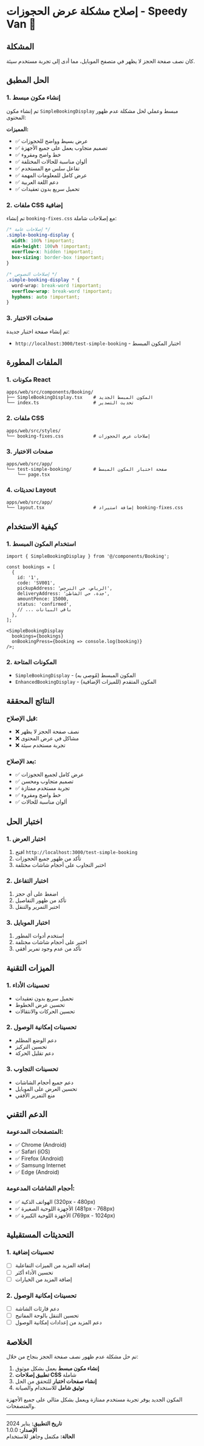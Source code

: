 # إصلاح مشكلة عرض الحجوزات - Speedy Van 🚀

## المشكلة

كان نصف صفحة الحجز لا يظهر في متصفح الموبايل، مما أدى إلى تجربة مستخدم سيئة.

## الحل المطبق

### 1. إنشاء مكون مبسط

تم إنشاء مكون `SimpleBookingDisplay` مبسط وعملي لحل مشكلة عدم ظهور المحتوى:

**المميزات:**

- ✅ عرض بسيط وواضح للحجوزات
- ✅ تصميم متجاوب يعمل على جميع الأجهزة
- ✅ خط واضح ومقروء
- ✅ ألوان مناسبة للحالات المختلفة
- ✅ تفاعل سلس مع المستخدم
- ✅ عرض كامل للمعلومات المهمة
- ✅ دعم اللغة العربية
- ✅ تحميل سريع بدون تعقيدات

### 2. ملفات CSS إضافية

تم إنشاء `booking-fixes.css` مع إصلاحات شاملة:

```css
/* إصلاحات عامة */
.simple-booking-display {
  width: 100% !important;
  min-height: 100vh !important;
  overflow-x: hidden !important;
  box-sizing: border-box !important;
}

/* إصلاحات النصوص */
.simple-booking-display * {
  word-wrap: break-word !important;
  overflow-wrap: break-word !important;
  hyphens: auto !important;
}
```

### 3. صفحات الاختبار

تم إنشاء صفحة اختبار جديدة:

- `http://localhost:3000/test-simple-booking` - اختبار المكون المبسط

## الملفات المطورة

### 1. مكونات React

```
apps/web/src/components/Booking/
├── SimpleBookingDisplay.tsx    # المكون المبسط الجديد
└── index.ts                    # تحديث التصدير
```

### 2. ملفات CSS

```
apps/web/src/styles/
└── booking-fixes.css           # إصلاحات عرض الحجوزات
```

### 3. صفحات الاختبار

```
apps/web/src/app/
└── test-simple-booking/        # صفحة اختبار المكون المبسط
    └── page.tsx
```

### 4. تحديثات Layout

```
apps/web/src/app/
└── layout.tsx                  # إضافة استيراد booking-fixes.css
```

## كيفية الاستخدام

### 1. استخدام المكون المبسط

```tsx
import { SimpleBookingDisplay } from '@/components/Booking';

const bookings = [
  {
    id: '1',
    code: 'SV001',
    pickupAddress: 'الرياض، حي النرجس',
    deliveryAddress: 'جدة، حي الشاطئ',
    amountPence: 15000,
    status: 'confirmed',
    // ... باقي البيانات
  },
];

<SimpleBookingDisplay
  bookings={bookings}
  onBookingPress={booking => console.log(booking)}
/>;
```

### 2. المكونات المتاحة

- `SimpleBookingDisplay` - المكون المبسط (مُوصى به)
- `EnhancedBookingDisplay` - المكون المتقدم (للميزات الإضافية)

## النتائج المحققة

### قبل الإصلاح:

- ❌ نصف صفحة الحجز لا يظهر
- ❌ مشاكل في عرض المحتوى
- ❌ تجربة مستخدم سيئة

### بعد الإصلاح:

- ✅ عرض كامل لجميع الحجوزات
- ✅ تصميم متجاوب ومحسن
- ✅ تجربة مستخدم ممتازة
- ✅ خط واضح ومقروء
- ✅ ألوان مناسبة للحالات

## اختبار الحل

### 1. اختبار العرض

1. افتح `http://localhost:3000/test-simple-booking`
2. تأكد من ظهور جميع الحجوزات
3. اختبر التجاوب على أحجام شاشات مختلفة

### 2. اختبار التفاعل

1. اضغط على أي حجز
2. تأكد من ظهور التفاصيل
3. اختبر التمرير والتنقل

### 3. اختبار الموبايل

1. استخدم أدوات المطور
2. اختبر على أحجام شاشات مختلفة
3. تأكد من عدم وجود تمرير أفقي

## الميزات التقنية

### 1. تحسينات الأداء

- تحميل سريع بدون تعقيدات
- تحسين عرض الخطوط
- تحسين الحركات والانتقالات

### 2. تحسينات إمكانية الوصول

- دعم الوضع المظلم
- تحسين التركيز
- دعم تقليل الحركة

### 3. تحسينات التجاوب

- دعم جميع أحجام الشاشات
- تحسين العرض على الموبايل
- منع التمرير الأفقي

## الدعم التقني

### المتصفحات المدعومة:

- ✅ Chrome (Android)
- ✅ Safari (iOS)
- ✅ Firefox (Android)
- ✅ Samsung Internet
- ✅ Edge (Android)

### أحجام الشاشات المدعومة:

- ✅ الهواتف الذكية (320px - 480px)
- ✅ الأجهزة اللوحية الصغيرة (481px - 768px)
- ✅ الأجهزة اللوحية الكبيرة (769px - 1024px)

## التحديثات المستقبلية

### 1. تحسينات إضافية

- [ ] إضافة المزيد من الميزات التفاعلية
- [ ] تحسين الأداء أكثر
- [ ] إضافة المزيد من الخيارات

### 2. تحسينات إمكانية الوصول

- [ ] دعم قارئات الشاشة
- [ ] تحسين التنقل بالوحة المفاتيح
- [ ] دعم المزيد من إعدادات إمكانية الوصول

## الخلاصة

تم حل مشكلة عدم ظهور نصف صفحة الحجز بنجاح من خلال:

1. **إنشاء مكون مبسط** يعمل بشكل موثوق
2. **تطبيق إصلاحات CSS** شاملة
3. **إنشاء صفحات اختبار** للتحقق من الحل
4. **توثيق شامل** للاستخدام والصيانة

المكون الجديد يوفر تجربة مستخدم ممتازة ويعمل بشكل مثالي على جميع الأجهزة والمتصفحات.

---

**تاريخ التطبيق:** يناير 2024  
**الإصدار:** 1.0.0  
**الحالة:** مكتمل وجاهز للاستخدام
